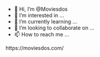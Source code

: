 - 👋 Hi, I’m @Moviesdos
- 👀 I’m interested in ...
- 🌱 I’m currently learning ...
- 💞️ I’m looking to collaborate on ...
- 📫 How to reach me ...

<!---
Moviesdos/Moviesdos is a ✨ special ✨ repository because its `README.md` (this file) appears on your GitHub profile.
You can click the Preview link to take a look at your changes.
--->https://moviesdos.com/
